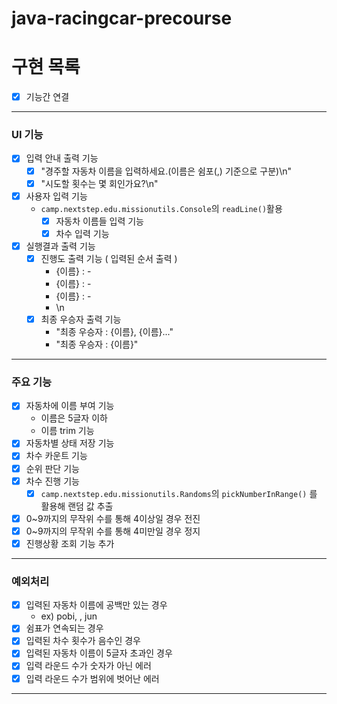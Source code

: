 # java-racingcar-precourse
# 구현 목록

- [X] 기능간 연결

---

### UI 기능

- [X] 입력 안내 출력 기능
    - [X] "경주할 자동차 이름을 입력하세요.(이름은 쉼포(,) 기준으로 구분)\n"
    - [X] "시도할 횟수는 몇 회인가요?\n"
- [X] 사용자 입력 기능
  - `camp.nextstep.edu.missionutils.Console`의 `readLine()`활용
      - [X] 자동차 이름들 입력 기능
      - [X] 차수 입력 기능
- [X] 실행결과 출력 기능
    - [X] 진행도 출력 기능 ( 입력된 순서 출력 )
        - {이름} : -
        - {이름} : -
        - {이름} : -
        - \n
    - [X] 최종 우승자 출력 기능
        - "최종 우승자 : {이름}, {이름}..."
        - "최종 우승자 : {이름}"

---

### 주요 기능

- [X] 자동차에 이름 부여 기능
    - 이름은 5글자 이하
    - 이름 trim 기능
- [X] 자동차별 상태 저장 기능
- [X] 차수 카운트 기능
- [X] 순위 판단 기능 
- [X] 차수 진행 기능
    - [X] `camp.nextstep.edu.missionutils.Randoms`의 `pickNumberInRange()` 를 활용해 랜덤 값 추출
- [X] 0~9까지의 무작위 수를 통해 4이상일 경우 전진
- [X] 0~9까지의 무작위 수를 통해 4미만일 경우 정지
- [X] 진행상황 조회 기능 추가

---

### 예외처리

- [X] 입력된 자동차 이름에 공백만 있는 경우
    - ex) pobi, , jun
- [X] 쉼표가 연속되는 경우
- [X] 입력된 차수 횟수가 음수인 경우
- [X] 입력된 자동차 이름이 5글자 초과인 경우
- [X] 입력 라운드 수가 숫자가 아닌 에러
- [X] 입력 라운드 수가 범위에 벗어난 에러

---
